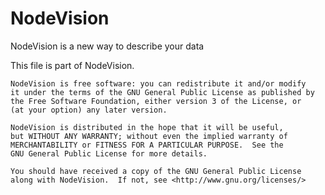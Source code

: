 # NodeVision
NodeVision is a new way to describe your data








This file is part of NodeVision.

    NodeVision is free software: you can redistribute it and/or modify
    it under the terms of the GNU General Public License as published by
    the Free Software Foundation, either version 3 of the License, or
    (at your option) any later version.

    NodeVision is distributed in the hope that it will be useful,
    but WITHOUT ANY WARRANTY; without even the implied warranty of
    MERCHANTABILITY or FITNESS FOR A PARTICULAR PURPOSE.  See the
    GNU General Public License for more details.

    You should have received a copy of the GNU General Public License
    along with NodeVision.  If not, see <http://www.gnu.org/licenses/>
